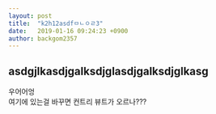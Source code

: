 ```yaml
---
layout: post
title:  "k2h12asdfㅁㄴㅇㄹ3"
date:   2019-01-16 09:24:23 +0900
author: backgom2357
---
```

## asdgjlkasdjgalksdjglasdjgalksdjglkasg
우어어엉   
여기에 있는걸 바꾸면  컨트리 뷰트가 오르나???
